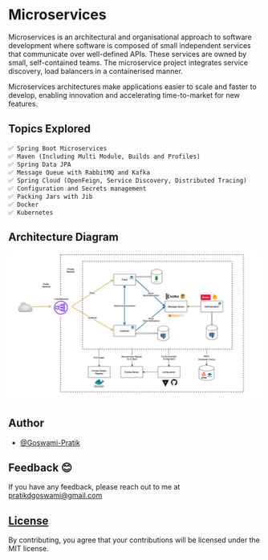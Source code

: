 # Microservices

Microservices is an architectural and organisational approach to software development where software is composed of small independent services that communicate over well-defined APIs. These services are owned by small, self-contained teams. The microservice project integrates service discovery, load balancers in a containerised manner.

Microservices architectures make applications easier to scale and faster to develop, enabling innovation and accelerating time-to-market for new features.

## Topics Explored

    ✅ Spring Boot Microservices
    ✅ Maven (Including Multi Module, Builds and Profiles)
    ✅ Spring Data JPA
    ✅ Message Queue with RabbitMQ and Kafka
    ✅ Spring Cloud (OpenFeign, Service Discovery, Distributed Tracing)
    ✅ Configuration and Secrets management
    ✅ Packing Jars with Jib
    ✅ Docker
    ✅ Kubernetes

## Architecture Diagram

 ![Architecture](/architecture.png)

## Author

- [@Goswami-Pratik](https://github.com/Goswami-Pratik/)

## Feedback 😊

If you have any feedback, please reach out to me at pratikdgoswami@gmail.com

## [License](https://opensource.org/licenses/MIT)

By contributing, you agree that your contributions will be licensed under the MIT license.
